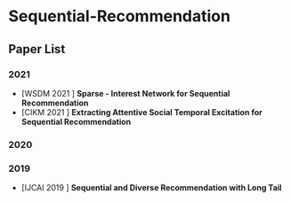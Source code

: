 # Sequential-Recommendation

## Paper List

### 2021
* \[WSDM 2021 \] **Sparse - Interest Network for Sequential Recommendation**
* \[CIKM 2021 \] **Extracting Attentive Social Temporal Excitation for Sequential Recommendation**

### 2020

### 2019

* \[IJCAI 2019 \] **Sequential and Diverse Recommendation with Long Tail**
